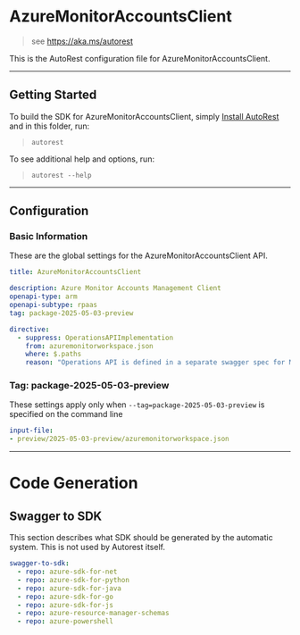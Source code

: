 # AzureMonitorAccountsClient

> see https://aka.ms/autorest

This is the AutoRest configuration file for AzureMonitorAccountsClient.

---

## Getting Started

To build the SDK for AzureMonitorAccountsClient, simply [Install AutoRest](https://aka.ms/autorest/install) and in this folder, run:

> `autorest`

To see additional help and options, run:

> `autorest --help`

---

## Configuration

### Basic Information

These are the global settings for the AzureMonitorAccountsClient API.

``` yaml !$(python) || !$(track2)
title: AzureMonitorAccountsClient
```

``` yaml
description: Azure Monitor Accounts Management Client
openapi-type: arm
openapi-subtype: rpaas
tag: package-2025-05-03-preview

directive:
  - suppress: OperationsAPIImplementation
    from: azuremonitorworkspace.json
    where: $.paths
    reason: "Operations API is defined in a separate swagger spec for Microsoft.Monitor namespace (https://github.com/Azure/azure-rest-api-specs/blob/master/specification/monitor/resource-manager/Microsoft.Monitor/Operations/preview/2025-05-03-preview/operations.json)"
```

### Tag: package-2025-05-03-preview

These settings apply only when `--tag=package-2025-05-03-preview` is specified on the command line

``` yaml $(tag) == 'package-2025-05-03-preview'
input-file:
- preview/2025-05-03-preview/azuremonitorworkspace.json
```

---

# Code Generation

## Swagger to SDK

This section describes what SDK should be generated by the automatic system.
This is not used by Autorest itself.

``` yaml $(swagger-to-sdk)
swagger-to-sdk:
  - repo: azure-sdk-for-net
  - repo: azure-sdk-for-python
  - repo: azure-sdk-for-java
  - repo: azure-sdk-for-go
  - repo: azure-sdk-for-js
  - repo: azure-resource-manager-schemas
  - repo: azure-powershell
```
